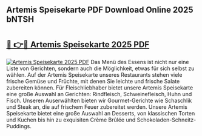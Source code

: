 ## Artemis Speisekarte PDF Download Online 2025 bNTSH

# <h2><a href="http://gc7oy3.nevu.top/?p=Artemis+Speisekarte">🔗 👉🔴 Artemis Speisekarte 2025 PDF</a></h2>

[![Artemis Speisekarte 2025 PDF](https://i.imgur.com/dBaPXMq.png)](http://gc7oy3.nevu.top/?p=Artemis+Speisekarte)
Das Menü des Essens ist nicht nur eine Liste von Gerichten, sondern auch die Möglichkeit, etwas für sich selbst zu wählen. Auf der Artemis Speisekarte unseres Restaurants stehen viele frische Gemüse und Früchte, mit denen Sie leichte und frische Salate zubereiten können. Für Fleischliebhaber bietet unsere Artemis Speisekarte eine große Auswahl an Gerichten: Rindfleisch, Schweinefleisch, Huhn und Fisch. Unseren Auserwählten bieten wir Gourmet-Gerichte wie Schaschlik und Steak an, die auf frischem Feuer zubereitet werden. Unsere Artemis Speisekarte bietet eine große Auswahl an Desserts, von klassischen Torten und Kuchen bis hin zu exquisiten Crème Brûlée und Schokoladen-Schneitz-Puddings.
